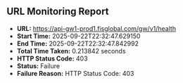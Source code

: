 ## URL Monitoring Report

- **URL:** https://api-gw1-prod1.fisglobal.com/gw/v1/health
- **Start Time:** 2025-09-22T22:32:47.629150
- **End Time:** 2025-09-22T22:32:47.842992
- **Total Time Taken:** 0.213842 seconds
- **HTTP Status Code:** 403
- **Status:** Failure
- **Failure Reason:** HTTP Status Code: 403
